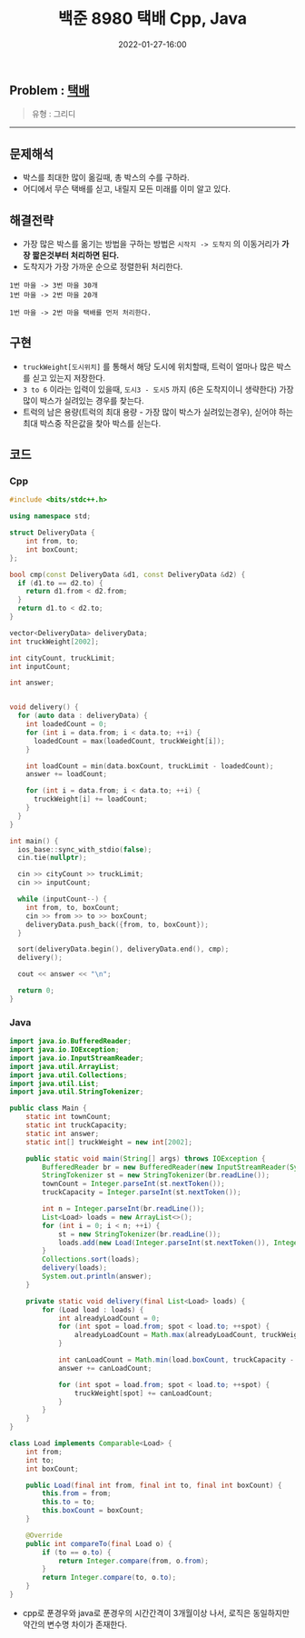 ﻿---
title: 백준 8980 택배 Cpp, Java
date: 2022-01-27-16:00
categories:
- PS

tags:
- baekjoon
- PS
- Problem Solve
- Greedy


---

## Problem : [택배](https://www.acmicpc.net/problem/8980)
> 유형 : 그리디

---

## 문제해석
- 박스를 최대한 많이 옮길때, 총 박스의 수를 구하라.
- 어디에서 무슨 택배를 싣고, 내릴지 모든 미래를 이미 알고 있다.

## 해결전략
- 가장 많은 박스를 옮기는 방법을 구하는 방법은 `시작지 -> 도착지` 의 이동거리가 **가장 짧은것부터 처리하면 된다.**
- 도착지가 가장 가까운 순으로 정렬한뒤 처리한다.

```
1번 마을 -> 3번 마을 30개
1번 마을 -> 2번 마을 20개

1번 마을 -> 2번 마을 택배를 먼저 처리한다.
```

## 구현
- `truckWeight[도시위치]` 를 통해서 해당 도시에 위치할때, 트럭이 얼마나 많은 박스를 싣고 있는지 저장한다.
- `3 to 6` 이라는 입력이 있을때, `도시3 - 도시5` 까지 (6은 도착지이니 생략한다) 가장 많이 박스가 실려있는 경우를 찾는다.
- 트럭의 남은 용량(트럭의 최대 용량 - 가장 많이 박스가 실려있는경우), 싣어야 하는 최대 박스중 작은값을 찾아 박스를 싣는다.


## 코드

### Cpp

```cpp
#include <bits/stdc++.h>

using namespace std;

struct DeliveryData {
    int from, to;
    int boxCount;
};

bool cmp(const DeliveryData &d1, const DeliveryData &d2) {
  if (d1.to == d2.to) {
    return d1.from < d2.from;
  }
  return d1.to < d2.to;
}

vector<DeliveryData> deliveryData;
int truckWeight[2002];

int cityCount, truckLimit;
int inputCount;

int answer;


void delivery() {
  for (auto data : deliveryData) {
    int loadedCount = 0;
    for (int i = data.from; i < data.to; ++i) {
      loadedCount = max(loadedCount, truckWeight[i]);
    }

    int loadCount = min(data.boxCount, truckLimit - loadedCount);
    answer += loadCount;

    for (int i = data.from; i < data.to; ++i) {
      truckWeight[i] += loadCount;
    }
  }
}

int main() {
  ios_base::sync_with_stdio(false);
  cin.tie(nullptr);

  cin >> cityCount >> truckLimit;
  cin >> inputCount;

  while (inputCount--) {
    int from, to, boxCount;
    cin >> from >> to >> boxCount;
    deliveryData.push_back({from, to, boxCount});
  }

  sort(deliveryData.begin(), deliveryData.end(), cmp);
  delivery();

  cout << answer << "\n";

  return 0;
}
```

### Java
```java
import java.io.BufferedReader;
import java.io.IOException;
import java.io.InputStreamReader;
import java.util.ArrayList;
import java.util.Collections;
import java.util.List;
import java.util.StringTokenizer;

public class Main {
    static int townCount;
    static int truckCapacity;
    static int answer;
    static int[] truckWeight = new int[2002];

    public static void main(String[] args) throws IOException {
        BufferedReader br = new BufferedReader(new InputStreamReader(System.in));
        StringTokenizer st = new StringTokenizer(br.readLine());
        townCount = Integer.parseInt(st.nextToken());
        truckCapacity = Integer.parseInt(st.nextToken());

        int n = Integer.parseInt(br.readLine());
        List<Load> loads = new ArrayList<>();
        for (int i = 0; i < n; ++i) {
            st = new StringTokenizer(br.readLine());
            loads.add(new Load(Integer.parseInt(st.nextToken()), Integer.parseInt(st.nextToken()), Integer.parseInt(st.nextToken())));
        }
        Collections.sort(loads);
        delivery(loads);
        System.out.println(answer);
    }

    private static void delivery(final List<Load> loads) {
        for (Load load : loads) {
            int alreadyLoadCount = 0;
            for (int spot = load.from; spot < load.to; ++spot) {
                alreadyLoadCount = Math.max(alreadyLoadCount, truckWeight[spot]);
            }

            int canLoadCount = Math.min(load.boxCount, truckCapacity - alreadyLoadCount);
            answer += canLoadCount;

            for (int spot = load.from; spot < load.to; ++spot) {
                truckWeight[spot] += canLoadCount;
            }
        }
    }
}

class Load implements Comparable<Load> {
    int from;
    int to;
    int boxCount;

    public Load(final int from, final int to, final int boxCount) {
        this.from = from;
        this.to = to;
        this.boxCount = boxCount;
    }

    @Override
    public int compareTo(final Load o) {
        if (to == o.to) {
            return Integer.compare(from, o.from);
        }
        return Integer.compare(to, o.to);
    }
}
```

- cpp로 푼경우와 java로 푼경우의 시간간격이 3개월이상 나서, 로직은 동일하지만 약간의 변수명 차이가 존재한다.